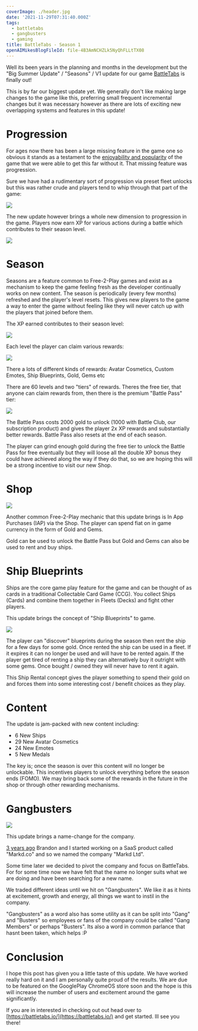 ```yaml
---
coverImage: ./header.jpg
date: '2021-11-29T07:31:40.000Z'
tags:
  - battletabs
  - gangbusters
  - gaming
title: BattleTabs - Season 1
openAIMikesBlogFileId: file-4B3AmNCHZLk5NyQhFLLtTX08
---
```


Well its been years in the planning and months in the development but the "Big Summer Update" / "Seasons" / V1 update for our game [BattleTabs](https://battletabs.com) is finally out!

This is by far our biggest update yet. We generally don't like making large changes to the game like this, preferring small frequent incremental changes but it was necessary however as there are lots of exciting new overlapping systems and features in this update!

<!-- more -->

# Progression

For ages now there has been a large missing feature in the game one so obvious it stands as a testament to the [enjoyability and popularity](https://twitter.com/theBrandonWu/status/1458058505072652300) of the game that we were able to get this far without it. That missing feature was progression.

Sure we have had a rudimentary sort of progression via preset fleet unlocks but this was rather crude and players tend to whip through that part of the game:

[![](./preset-fleet-unlocks.png)](./preset-fleet-unlocks.png)

The new update however brings a whole new dimension to progression in the game. Players now earn XP for various actions during a battle which contributes to their season level.

[![](./game-over-modal.png)](./game-over-modal.png)

# Season

Seasons are a feature common to Free-2-Play games and exist as a mechanism to keep the game feeling fresh as the developer continually works on new content. The season is periodically (every few months) refreshed and the player's level resets. This gives new players to the game a way to enter the game without feeling like they will never catch up with the players that joined before them.

The XP earned contributes to their season level:

[![](./progress-scroller-1.png)](./progress-scroller-1.png)

Each level the player can claim various rewards:

[![](./reward1.png)](./reward1.png)

There a lots of different kinds of rewards: Avatar Cosmetics, Custom Emotes, Ship Blueprints, Gold, Gems etc

There are 60 levels and two "tiers" of rewards. Theres the free tier, that anyone can claim rewards from, then there is the premium "Battle Pass" tier:

[![](./bp-modal.png)](./bp-modal.png)

The Battle Pass costs 2000 gold to unlock (1000 with Battle Club, our subscription product) and gives the player 2x XP rewards and substantially better rewards. Battle Pass also resets at the end of each season.

The player can grind enough gold during the free tier to unlock the Battle Pass for free eventually but they will loose all the double XP bonus they could have achieved along the way if they do that, so we are hoping this will be a strong incentive to visit our new Shop.

# Shop

[![](./shop1.png)](./shop1.png)

Another common Free-2-Play mechanic that this update brings is In App Purchases (IAP) via the Shop. The player can spend fiat on in game currency in the form of Gold and Gems.

Gold can be used to unlock the Battle Pass but Gold and Gems can also be used to rent and buy ships.

# Ship Blueprints

Ships are the core game play feature for the game and can be thought of as cards in a traditional Collectable Card Game (CCG). You collect Ships (Cards) and combine them together in Fleets (Decks) and fight other players.

This update brings the concept of "Ship Blueprints" to game.

[![](./blueprint-states.jpg)](./blueprint-states.jpg)

The player can "discover" blueprints during the season then rent the ship for a few days for some gold. Once rented the ship can be used in a fleet. If it expires it can no longer be used and will have to be rented again. If the player get tired of renting a ship they can alternatively buy it outright with some gems. Once bought / owned they will never have to rent it again.

This Ship Rental concept gives the player something to spend their gold on and forces them into some interesting cost / benefit choices as they play.

# Content

The update is jam-packed with new content including:

- 6 New Ships
- 29 New Avatar Cosmetics
- 24 New Emotes
- 5 New Medals

The key is; once the season is over this content will no longer be unlockable. This incentives players to unlock everything before the season ends (FOMO). We may bring back some of the rewards in the future in the shop or through other rewarding mechanisms.

# Gangbusters

[![](./logo_full.png)](./logo_full.png)

This update brings a name-change for the company.

[3 years ago](https://mikecann.blog/posts/farewell-bamboo-hello-markd) Brandon and I started working on a SaaS product called "Markd.co" and so we named the company "Markd Ltd".

Some time later we decided to pivot the company and focus on BattleTabs. For for some time now we have felt that the name no longer suits what we are doing and have been searching for a new name.

We traded different ideas until we hit on "Gangbusters". We like it as it hints at excitement, growth and energy, all things we want to instil in the company.

"Gangbusters" as a word also has some utility as it can be split into "Gang" and "Busters" so employees or fans of the company could be called "Gang Members" or perhaps "Busters". Its also a word in common parlance that hasnt been taken, which helps :P

# Conclusion

I hope this post has given you a little taste of this update. We have worked really hard on it and I am personally quite proud of the results. We are due to be featured on the GooglePlay ChromeOS store soon and the hope is this will increase the number of users and excitement around the game significantly.

If you are in interested in checking out out head over to [https://battletabs.io/](https://battletabs.io/) and get started. Ill see you there!
